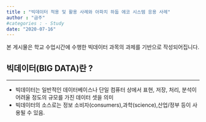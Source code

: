 ```yaml
---
title : "빅데이터 적용 및 활용 사례와 아파치 하둡 에코 시스템 응용 사례"
author : "금주"
#categories : - Study
date: "2020-07-16"
---
```

본 게시물은 학교 수업시간에 수행한 빅데이터 과목의 과제를 기반으로 작성되어집니다.

## 빅데이터(BIG DATA)란 ?
---
* 빅데이터는 일반적인 데이터베이스나 단일 컴퓨터 상에서 표현, 저장, 처리, 분석이 어려울 정도의 규모를 가진 데이터 셋을 의미 </br>
* 빅데이터의 소스로는 정보 소비자(consumers),과학(science),산업/정부 등이 사용될 수 있음.
